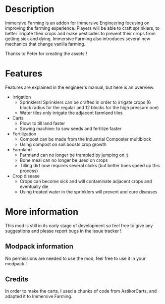 # Description

Immersive Farming is an addon for Immersive Engineering focusing on improving the farming experience. Players will be able to craft sprinklers, to better irrigate their crops and make pesticides to prevent their crops from getting sick and dying. Immersive Farming also introduces several new mechanics that change vanilla farming.

Thanks to Peter for creating the assets !

# Features

Features are explained in the engineer's manual, but here is an overview:

* Irrigation
  * Sprinklers! Sprinklers can be crafted in order to irrigate crops (6 block radius for the regular and 12 blocks for the high pressure one)
  * Water tiles only irrigate the adjacent farmland tiles
* Carts
  * Plow: to till land faster
  * Sowing machine: to sow seeds and fertilize faster
* Fertilization
  * Compost can be made from the Industrial Composter multiblock
  * Using compost on soil boosts crop growth
* Farmland
  * Farmland can no longer be trampled by jumping on it
  * Bone meal can no longer be used on crops
  * Tilling dirt now requires several clicks (but better hoes speed up this process)
* Crop disease
  * Crops can become sick and will contaminate adjacent crops and eventually die
  * Using treated water in the sprinklers will prevent and cure diseases


# More information

This mod is still in its early stage of development so feel free to give any suggestions and please report bugs in the issue tracker !


## Modpack information

No permissions are needed to use the mod, feel free to use it in your modpack !


## Credits

In order to make the carts, I used a chunks of code from AstikorCarts, and adapted it to Immersive Farming.